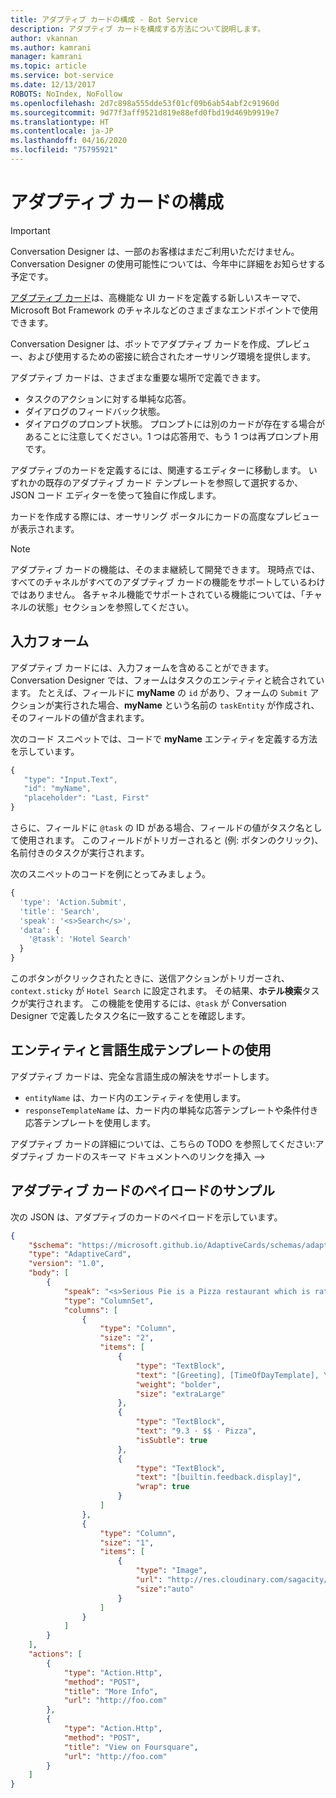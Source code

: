 ```yaml
---
title: アダプティブ カードの構成 - Bot Service
description: アダプティブ カードを構成する方法について説明します。
author: vkannan
ms.author: kamrani
manager: kamrani
ms.topic: article
ms.service: bot-service
ms.date: 12/13/2017
ROBOTS: NoIndex, NoFollow
ms.openlocfilehash: 2d7c898a555dde53f01cf09b6ab54abf2c91960d
ms.sourcegitcommit: 9d77f3aff9521d819e88efd0fbd19d469b9919e7
ms.translationtype: HT
ms.contentlocale: ja-JP
ms.lasthandoff: 04/16/2020
ms.locfileid: "75795921"
---
```

# <a name="configure-adaptive-cards"></a>アダプティブ カードの構成
> [!IMPORTANT]
> Conversation Designer は、一部のお客様はまだご利用いただけません。 Conversation Designer の使用可能性については、今年中に詳細をお知らせする予定です。

<a href="http://adaptivecards.io" target="_blank">アダプティブ カード</a>は、高機能な UI カードを定義する新しいスキーマで、Microsoft Bot Framework のチャネルなどのさまざまなエンドポイントで使用できます。 

Conversation Designer は、ボットでアダプティブ カードを作成、プレビュー、および使用するための密接に統合されたオーサリング環境を提供します。 

アダプティブ カードは、さまざまな重要な場所で定義できます。

- タスクのアクションに対する単純な応答。
- ダイアログのフィードバック状態。
- ダイアログのプロンプト状態。 プロンプトには別のカードが存在する場合があることに注意してください。1 つは応答用で、もう 1 つは再プロンプト用です。

アダプティブのカードを定義するには、関連するエディターに移動します。 いずれかの既存のアダプティブ カード テンプレートを参照して選択するか、JSON コード エディターを使って独自に作成します。 

カードを作成する際には、オーサリング ポータルにカードの高度なプレビューが表示されます。

> [!NOTE]
> アダプティブ カードの機能は、そのまま継続して開発できます。 現時点では、すべてのチャネルがすべてのアダプティブ カードの機能をサポートしているわけではありません。 各チャネル機能でサポートされている機能については、「チャネルの状態」セクションを参照してください。

## <a name="input-form"></a>入力フォーム

アダプティブ カードには、入力フォームを含めることができます。 Conversation Designer では、フォームはタスクのエンティティと統合されています。 たとえば、フィールドに **myName** の `id` があり、フォームの `Submit` アクションが実行された場合、**myName** という名前の `taskEntity` が作成され、そのフィールドの値が含まれます。 

次のコード スニペットでは、コードで **myName** エンティティを定義する方法を示しています。

```javascript
{
   "type": "Input.Text",
   "id": "myName",
   "placeholder": "Last, First"
}
```

さらに、フィールドに `@task` の ID がある場合、フィールドの値がタスク名として使用されます。 このフィールドがトリガーされると (例: ボタンのクリック)、名前付きのタスクが実行されます。 

次のスニペットのコードを例にとってみましょう。

```javascript
{
  'type': 'Action.Submit',
  'title': 'Search',
  'speak': '<s>Search</s>',
  'data': {
    '@task': 'Hotel Search'
  }
}
```

このボタンがクリックされたときに、送信アクションがトリガーされ、`context.sticky` が `Hotel Search` に設定されます。 その結果、**ホテル検索**タスクが実行されます。 この機能を使用するには、`@task` が Conversation Designer で定義したタスク名に一致することを確認します。

## <a name="use-entities-and-language-generation-templates"></a>エンティティと言語生成テンプレートの使用
アダプティブ カードは、完全な言語生成の解決をサポートします。

* `entityName` は、カード内のエンティティを使用します。
* `responseTemplateName` は、カード内の単純な応答テンプレートや条件付き応答テンプレートを使用します。

アダプティブ カードの詳細については、こちらの TODO を参照してください:アダプティブ カードのスキーマ ドキュメントへのリンクを挿入 -->

## <a name="sample-adaptive-card-payload"></a>アダプティブ カードのペイロードのサンプル

次の JSON は、アダプティブのカードのペイロードを示しています。

```json
{
    "$schema": "https://microsoft.github.io/AdaptiveCards/schemas/adaptive-card.json",
    "type": "AdaptiveCard",
    "version": "1.0",
    "body": [
        {
            "speak": "<s>Serious Pie is a Pizza restaurant which is rated 9.3 by customers.</s>",
            "type": "ColumnSet",
            "columns": [
                {
                    "type": "Column",
                    "size": "2",
                    "items": [
                        {
                            "type": "TextBlock",
                            "text": "[Greeting], [TimeOfDayTemplate], You can eat in {location}",
                            "weight": "bolder",
                            "size": "extraLarge"
                        },
                        {
                            "type": "TextBlock",
                            "text": "9.3 · $$ · Pizza",
                            "isSubtle": true
                        },
                        {
                            "type": "TextBlock",
                            "text": "[builtin.feedback.display]",
                            "wrap": true
                        }
                    ]
                },
                {
                    "type": "Column",
                    "size": "1",
                    "items": [
                        {
                            "type": "Image",
                            "url": "http://res.cloudinary.com/sagacity/image/upload/c_crop,h_670,w_635,x_0,y_0/c_scale,w_640/v1397425743/Untitled-4_lviznp.jpg",
                            "size":"auto"
                        }
                    ]
                }
            ]
        }
    ],
    "actions": [
        {
            "type": "Action.Http",
            "method": "POST",
            "title": "More Info",
            "url": "http://foo.com"
        },
        {
            "type": "Action.Http",
            "method": "POST",
            "title": "View on Foursquare",
            "url": "http://foo.com"
        }
    ]
}
```

